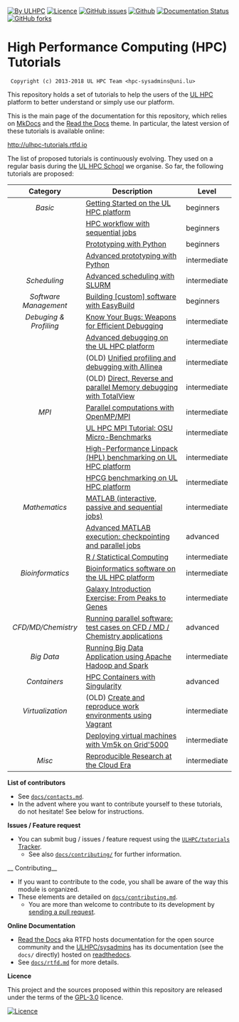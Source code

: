 [![By ULHPC](https://img.shields.io/badge/by-ULHPC-blue.svg)](https://hpc.uni.lu) [![Licence](https://img.shields.io/badge/license-GPL--3.0-blue.svg)](http://www.gnu.org/licenses/gpl-3.0.html) [![GitHub issues](https://img.shields.io/github/issues/ULHPC/tutorials.svg)](https://github.com/ULHPC/tutorials/issues/) [![Github](https://img.shields.io/badge/sources-github-green.svg)](https://github.com/ULHPC/tutorials/) [![Documentation Status](http://readthedocs.org/projects/ulhpc-tutorials/badge/?version=latest)](http://ulhpc-tutorials.readthedocs.io) [![GitHub forks](https://img.shields.io/github/stars/ULHPC/tutorials.svg?style=social&label=Star)](https://github.com/ULHPC/tutorials)

# High Performance Computing (HPC) Tutorials

     Copyright (c) 2013-2018 UL HPC Team <hpc-sysadmins@uni.lu>

This repository holds a set of tutorials to help the users of the [UL HPC](https://hpc.uni.lu) platform to better understand or simply use our platform.

This is the main page of the documentation for this repository, which relies on [MkDocs](http://www.mkdocs.org/) and the [Read the Docs](http://readthedocs.io) theme.
In particular, the latest version of these tutorials is available online:

<http://ulhpc-tutorials.rtfd.io>

The list of proposed tutorials is continuously evolving.
They used on a regular basis during the [UL HPC School](http://hpc.uni.lu/hpc-school/) we organise.
So far, the following tutorials are proposed:

| **Category**           | **Description**                                                                             | **Level**      |
| :----------:           | ----------------------------------------------------------------------------                | -------------- |
| _Basic_                | [Getting Started on the UL HPC platform](beginners/)                                        | beginners      |
|                        | [HPC workflow with sequential jobs](basic/sequential_jobs/)                                 | beginners      |
|                        | [Prototyping with Python](python/basics/)                                                   | beginners      |
|                        | [Advanced prototyping with Python](python/advanced/)                                        | intermediate   |
| _Scheduling_           | [Advanced scheduling with SLURM](scheduling/advanced)                                       | intermediate   |
| _Software Management_  | [Building [custom] software with EasyBuild](tools/easyBuild/)                               | beginners      |
| _Debuging & Profiling_ | [Know Your Bugs: Weapons for Efficient Debugging](debugging/basics/)                        | intermediate   |
|                        | [Advanced debugging on the UL HPC platform](debugging/advanced/)                            | intermediate   |
|                        | (OLD) [Unified profiling and debugging with Allinea](advanced/Allinea/)                     | intermediate   |
|                        | (OLD) [Direct,  Reverse and parallel Memory debugging with TotalView](advanced/TotalView/)  | intermediate   |
| _MPI_                  | [Parallel computations with OpenMP/MPI](parallel/basics/)                                   | intermediate   |
|                        | [UL HPC MPI Tutorial: OSU Micro-Benchmarks](parallel/mpi/OSU_MicroBenchmarks/)              | intermediate   |
|                        | [High-Performance Linpack (HPL) benchmarking on UL HPC platform](parallel/mpi/HPL/)         | intermediate   |
|                        | [HPCG benchmarking on UL HPC platform](parallel/hybrid/HPCG/)                               | intermediate   |
| _Mathematics_          | [MATLAB (interactive, passive and sequential jobs)](maths/matlab/basics/)                   | intermediate   |
|                        | [Advanced MATLAB execution: checkpointing and parallel jobs](maths/matlab/advanced/)        | advanced       |
|                        | [R / Statictical Computing](maths/R/)                                                       | intermediate   |
| _Bioinformatics_       | [Bioinformatics software on the UL HPC platform](bio/basics/)                               | intermediate   |
|                        | [Galaxy Introduction Exercise: From Peaks to Genes](bio/galaxy/)                            | intermediate   |
| _CFD/MD/Chemistry_     | [Running parallel software: test cases on CFD / MD / Chemistry applications](multiphysics/) | advanced       |
| _Big Data_             | [Running Big Data Application using Apache Hadoop and Spark ](bigdata/)                     | intermediate   |
| _Containers_           | [HPC Containers with Singularity](containers/singularity/)                                  | advanced       |
| _Virtualization_       | (OLD) [Create and reproduce work environments using Vagrant](advanced/Vagrant/)             | intermediate   |
|                        | [Deploying virtual machines with Vm5k on Grid'5000](advanced/vm5k/)                         | intermediate   |
| _Misc_                 | [Reproducible Research at the Cloud Era](misc/reproducible-research/)                       | intermediate   |

__List of contributors__

* See [`docs/contacts.md`](contacts.md).
* In the advent where you want to contribute yourself to these tutorials, do not hesitate! See below for instructions.

__Issues / Feature request__

* You can submit bug / issues / feature request using the [`ULHPC/tutorials` Tracker](https://github.com/ULHPC/tutorials/issues).
    - See also [`docs/contributing/`](docs/contributing/) for further information.

__ Contributing__

* If you want to contribute to the code, you shall be aware of the way this module is organized.
* These elements are detailed on [`docs/contributing.md`](contributing.md).
    - You are more than welcome to contribute to its development by [sending a pull request](https://help.github.com/articles/using-pull-requests).

__Online Documentation__

* [Read the Docs](https://readthedocs.org/) aka RTFD hosts documentation for the open source community and the [ULHPC/sysadmins](https://github.com/ULHPC/tutorials) has its documentation (see the `docs/` directly) hosted on [readthedocs](http://ulhpc-tutorials.rtfd.org).
* See [`docs/rtfd.md`](rtfd.md) for more details.

__Licence__

This project and the sources proposed within this repository are released under the terms of the [GPL-3.0](LICENCE) licence.

[![Licence](https://www.gnu.org/graphics/gplv3-88x31.png)](LICENSE)
